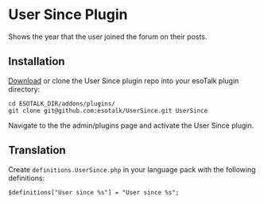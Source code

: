 # User Since Plugin

Shows the year that the user joined the forum on their posts.

## Installation

[Download](https://github.com/esotalk/UserSince/archive/master.zip) or clone the User Since plugin repo into your esoTalk plugin directory:

	cd ESOTALK_DIR/addons/plugins/
	git clone git@github.com:esotalk/UserSince.git UserSince

Navigate to the the admin/plugins page and activate the User Since plugin.

## Translation

Create `definitions.UserSince.php` in your language pack with the following definitions:

	$definitions["User since %s"] = "User since %s";

